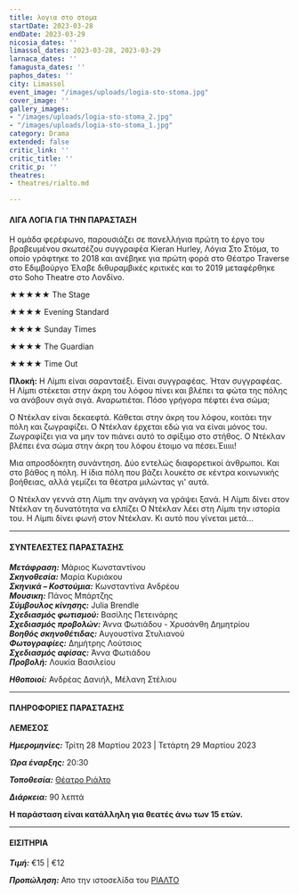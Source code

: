 ```yaml
---
title: λογια στο στομα
startDate: 2023-03-28
endDate: 2023-03-29
nicosia_dates: ''
limassol_dates: 2023-03-28, 2023-03-29
larnaca_dates: ''
famagusta_dates: ''
paphos_dates: ''
city: Limassol
event_image: "/images/uploads/logia-sto-stoma.jpg"
cover_image: ''
gallery_images:
- "/images/uploads/logia-sto-stoma_2.jpg"
- "/images/uploads/logia-sto-stoma_1.jpg"
category: Drama
extended: false
critic_link: ''
critic_title: ''
critic_p: ''
theatres:
- theatres/rialto.md

---
```

#### ΛΙΓΑ ΛΟΓΙΑ ΓΙΑ ΤΗΝ ΠΑΡΑΣΤΑΣΗ

Η ομάδα φερέφωνο, παρουσιάζει σε πανελλήνια πρώτη το έργο του βραβευμένου σκωτσέζου συγγραφέα Kieran Hurley, Λόγια Στο Στόμα, το οποίο γράφτηκε το 2018 και ανέβηκε για πρώτη φορά στο Θέατρο Traverse στο Εδιμβούργο Έλαβε διθυραμβικές κριτικές και το 2019 μεταφέρθηκε στο Soho Theatre στο Λονδίνο.

★★★★★ The Stage

★★★★ Evening Standard

★★★★ Sunday Times

★★★★ The Guardian

​★★★★ Time Out

**Πλοκή:** Η Λίμπι είναι σαρανταέξι. Είναι συγγραφέας. Ήταν συγγραφέας. Η Λίμπι στέκεται στην άκρη του λόφου πίνει και βλέπει τα φώτα της πόλης να ανάβουν σιγά σιγά. Αναρωτιέται. Πόσο γρήγορα πέφτει ένα σώμα;

Ο Ντέκλαν είναι δεκαεφτά. Κάθεται στην άκρη του λόφου, κοιτάει την πόλη και ζωγραφίζει. Ο Ντέκλαν έρχεται εδώ για να είναι μόνος του. Ζωγραφίζει για να μην τον πιάνει αυτό το σφίξιμο στο στήθος. Ο Ντέκλαν βλέπει ένα σώμα στην άκρη του λόφου έτοιμο να πέσει.Έιιιιι!

Μια απροσδόκητη συνάντηση. Δύο εντελώς διαφορετικοί άνθρωποι. Και στο βάθος η πόλη. Η ίδια πόλη που βάζει λουκέτο σε κέντρα κοινωνικής βοήθειας, αλλά γεμίζει τα θέατρα μιλώντας γι' αυτά.

Ο Ντέκλαν γεννά στη Λίμπι την ανάγκη να γράψει ξανά. Η Λίμπι δίνει στον Ντέκλαν τη δυνατότητα να ελπίζει Ο Ντέκλαν λέει στη Λίμπι την ιστορία του. Η Λίμπι δίνει φωνή στον Ντέκλαν. Κι αυτό που γίνεται μετά...

***

#### ΣΥΝΤΕΛΕΣΤΕΣ ΠΑΡΑΣΤΑΣΗΣ

**_Μετάφραση:_** Μάριος Κωνσταντίνου  
**_Σκηνοθεσία:_** Μαρία Κυριάκου  
**_Σκηνικά – Κοστούμια:_** Κωνσταντίνα Ανδρέου  
**_Μουσικη:_** Πάνος Μπάρτζης  
**_Σύμβουλος κίνησης:_** Julia Brendle  
**_Σχεδιασμός φωτισμού:_** Βασίλης Πετεινάρης  
**_Σχεδιασμός προβολών:_** Άννα Φωτιάδου - Χρυσάνθη Δημητρίου  
**_Βοηθός σκηνοθέτιδας:_** Αυγουστίνα Στυλιανού  
**_Φωτογραφίες:_** Δημήτρης Λούτσιος  
**_Σχεδιασμός αφίσας:_** Άννα Φωτιάδου  
**_Προβολή:_** Λουκία Βασιλείου

**_Ηθοποιοί:_** Ανδρέας Δανιήλ, Μέλανη Στέλιου

***

#### ΠΛΗΡΟΦΟΡΙΕΣ ΠΑΡΑΣΤΑΣΗΣ

**ΛΕΜΕΣΟΣ**

**_Ημερομηνίες:_** Τρίτη 28 Μαρτίου 2023 | Τετάρτη 29 Μαρτίου 2023

**_Ώρα έναρξης:_** 20:30

**_Τοποθεσία:_** [Θέατρο Ριάλτο](?#map)

**_Διάρκεια:_** 90 λεπτά

**Η παράσταση είναι κατάλληλη για θεατές άνω των 15 ετών.**

***

#### ΕΙΣΙΤΗΡΙΑ

**_Τιμή:_** €15 | €12

**_Προπώληση:_** Απο την ιστοσελίδα του [ΡΙΑΛΤΟ](https://rialto.interticket.com/program/logia-sto-stoma-kieran-hurley-2693)
